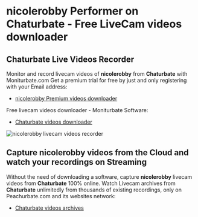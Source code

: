 # nicolerobby Performer on Chaturbate - Free LiveCam videos downloader

## Chaturbate Live Videos Recorder

Monitor and record livecam videos of **nicolerobby** from **Chaturbate** with Moniturbate.com
Get a premium trial for free by just and only registering with your Email address:
* [nicolerobby Premium videos downloader](https://moniturbate.com/request-demo-licence-key.html)

Free livecam videos downloader - Moniturbate Software:
* [Chaturbate videos downloader](https://moniturbate.com/moniturbate-download-software.html)

![nicolerobby livecam videos recorder](https://peachurnet.com/templates/moniturbate-software.png)


## Capture nicolerobby videos from the Cloud and watch your recordings on Streaming

Without the need of downloading a software, capture **nicolerobby** livecam videos from **Chaturbate** 100% online.
Watch Livecam archives from **Chaturbate** unlimitedly from thousands of existing recordings, only on Peachurbate.com and its websites network:
* [Chaturbate videos archives](https://peachurnet.com/)